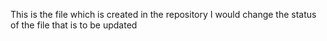 This is the file which is created in the repository
I would change the status of the file that is to be updated 


